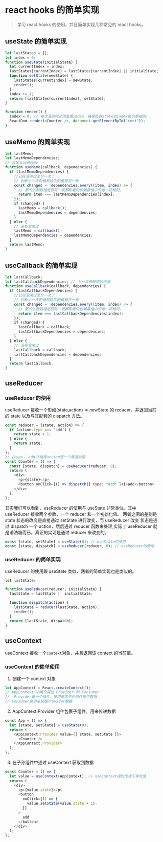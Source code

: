 # react hooks 的简单实现

> 学习 react hooks 的使用，并且简单实现几种常见的 react hooks。

## useState 的简单实现

```javascript
let lastStates = [];
let index = 0;
function useState(initialState) {
  let currentIndex = index;
  lastStates[currentIndex] = lastStates[currentIndex] || initialState;
  function setState(newState) {
    lastStates[currentIndex] = newState;
    render();
  }
  index += 1;
  return [lastStates[currentIndex], setState];
}

function render() {
  index = 0; // 每次渲染时必须重置index，确保所有state的index每次都相同。
  ReactDom.render(<Counter />, document.getElementById("root"));
}
```

## useMemo 的简单实现

```javascript
let lastMemo;
let lastMemoDependencies;
// 自定义useMemo
function useMemo(callback, dependencies) {
  if (lastMemoDependencies) {
    //已经渲染过至少一次了
    // 判断上一次的值和这次的值是否一致
    const changed = !dependencies.every((item, index) => {
      // 新的依赖数组是否每一项都和老的依赖数组中的每一项相同。
      return item === lastMemoDependencies[index];
    });
    if (changed) {
      lastMemo = callback();
      lastMemoDependencies = dependencies;
    }
  } else {
    // 没有渲染过
    lastMemo = callback();
    lastMemoDependencies = dependencies;
  }
  return lastMemo;
}
```

## useCallback 的简单实现

```javascript
let lastCallback;
let lastCallbackDependencies; // 上一次依赖项的结果
function useCallback(callback, dependencies) {
  if (lastCallbackDependencies) {
    //已经渲染过至少一次了
    // 判断上一次的值和这次的值是否一致
    const changed = !dependencies.every((item, index) => {
      // 新的依赖数组是否每一项都和老的依赖数组中的每一项相同。
      return item === lastCallbackDependencies[index];
    });
    if (changed) {
      lastCallback = callback;
      lastCallbackDependencies = dependencies;
    }
  } else {
    // 没有渲染过
    lastCallback = callback;
    lastCallbackDependencies = dependencies;
  }
  return lastCallback;
}
```

## useReducer

### useReducer 的使用

useReducer 接收一个形如(state,action) => newState 的 reducer，并返回当前的 state 以及与其配套的 dispatch 方法。

```javascript
const reducer = (state, action) => {
  if (action.type === "add") {
    return state + 1;
  } else {
    return state;
  }
};
// {type：'add'}就是action是一个普通对象
const Counter = () => {
  const [state, dispatch] = useReducer(reducer, 0);
  return (
    <div>
      <p>{state}</p>
      <button onClick={() => dispatch({ type: "add" })}>add</button>
    </div>
  );
};
```

其实我们可以看到，useReducer 的使用与 useState 非常类似。其中 useReducer 接收两个参数，一个 reducer 和一个初始化值。
两者之间的差别是 state 状态的改变是直接通过 setState 进行改变，而 useReducer 改变
状态是通过 dispatch 一个 action，然后通过 reducer 函数来处理,实际上 useReducer 就是语法糖而已，真正的实现是通过 reducer 来改变的。

```javascript
const [state, setState] = useState(0); // useState的使用
const [state, dispatch] = useReducer(reducer, 0); // useReducer的使用
```

### useReducer 的简单实现

useReducer 的使用跟 useState 类似，两者的简单实现也是类似的。

```javascript
let lastState;

function useReducer(reducer, initialState) {
  lastState = lastState || initialState;

  function dispatch(action) {
    lastState = reducer(lastState, action);
    render();
  }
  return [lastState, dispatch];
}
```

## useContext

useContext 接收一个`context`对象，并且返回该 context 的当前值。

### useContext 的简单使用

1. 创建一个 context 对象

```javascript
let AppContext = React.createContext();
// AppContext 中两个属性 Provider 和 Consumer
//  Provider是一个组件，是用来向子孙组件提供数据
// Consumer是用来获取Provider数据
```

2. AppContext.Provider 组件包裹子组件，用来传递数据

```javascript
const App = () => {
  let [state, setState] = useState(0);
  return (
    <AppContext.Provider value={{ state, setState }}>
      <Counter />
    </AppContext.Provider>
  );
};
```

3. 在子孙组件中通过 useContext 获取到数据

```javascript
const Counter = () => {
  let value = useContext(AppContext); // useContext得到传递下来的值
  return (
    <div>
      <p>{value.state}</p>
      <button
        onClick={() => {
          value.setState(value.state + 1);
        }}
      >
        add
      </button>
    </div>
  );
};
```
